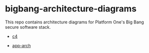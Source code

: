 # bigbang-architecture-diagrams

This repo contains architecture diagrams for Platform One's Big Bang secure software stack.

* [c4](./c4)

* [app-arch](./app-arch)
